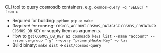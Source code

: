 CLI tool to query cosmosdb containers, e.g. `cosmos-query -q "SELECT * from c`

- Required for building: `python` `pip` `az` `make`
- Required for running: `COSMOS_ACCOUNT` `COSMOS_DATABASE` `COSMOS_CONTAINER` `COSMOS_DB_KEY` or supply them as arguments.
- How to get `COSMOS_DB_KEY`: `az cosmosdb keys list --name "account" --resource-group "rg" --query "primaryMasterKey" -o tsv`
- Build binary: `make dist` => `dist/cosmos-query`
